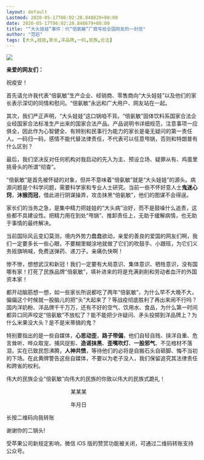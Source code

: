 ```yaml
---
layout: default
Lastmod: 2020-05-17T06:02:28.848829+00:00
date: 2020-05-17T06:02:28.848679+00:00
title: "“大头娃娃”事件：代“倍氨敏”厂商写给全国网友的一封信"
author: "范宕"
tags: [大头,娃娃,家长,洋品牌,一码,民族,合法]
---
```


![](https://images.weserv.nl/?url=https%3A//mmbiz.qpic.cn/sz_mmbiz_gif/T2oiaoqRgRcQXcGQSWEiaEMcj80yqw7fYVA1awv7QQbZ6oUSyxe6m3ZBPfRU7QXnxgemW4m2VH1DQmo9B9eq0MqA/640%3Fwx_fmt%3Dgif)

**亲爱的网友们：**  

祝疫安！

首先请允许我代表“倍氨敏”生产企业、经销商、零售商向“大头娃娃”以及他们的家长表示深切的同情和慰问。“倍氨敏”永远和广大用户、网友站在一起。  

其次，我们严正声明，“大头娃娃”这口锅咱不背。“倍氨敏”固体饮料系国家合法企业经国家合法标准生产出来的国家合法产品。产品说明书详细规范，注意事项一应俱全，因此作为心智健全、有辨别和民事行为能力的家长是毫无疑问的第一责任人。一码归一码，感情不能代替法律责任，不代表可以任意甩锅，否则和特朗普有什么区别？

最后，我们坚决反对任何机构对我启动的先入为主、预设立场、疑罪从有、鸡蛋里挑骨头的所谓“彻查”。

“倍氨敏”是首先被怀疑的对象，但并不意味着“倍氨敏”就是“大头娃娃”的源头。病源问题是个科学问题，需要科学家和专业人士研究。当前一些不怀好意人士**鬼迷心窍**，**沐猴而冠**，借此进行阴谋操弄，攻击抹黑“倍氨敏”，他们的图谋不会得逞。

家长们的当务之急，是集中精力把娃娃的“大头病”治好，而不是鼓噪什么追责，这些都不具建设性。把精力用在到处“甩锅”、推卸责任上，无助于缓解病情，也无助于事情的最终解决。

当前国际风云变幻莫测，境内外势力蠢蠢欲动，亲爱的善良的爱国的网友们啊，我们一定要多长一些心眼，不要糊里糊涂地就做了它们的吹鼓手、小跟班，为它们义务摇旗呐喊，免费送弹药、递刀子。亲痛仇快啊！

惨不惨，想想武汉和新冠！我们一定要有大局意识、集体意识、牺牲意识，没有国哪有家！打死了民族品牌“倍氨敏”，填补进来的将是充满剥削和劳动者血汗的外国资本家！

都开动脑筋想一想，如一些家长所说都吃了两年“倍氨敏”，为什么早不大晚不大，偏偏这个时候就一股脑儿的把“头”大起来了？等战疫彻底胜利了再出来闹不行吗？国内洋奶粉、洋品牌千千万万，还有不好的空气、饮用水、食品，为什么第一时间都异口同声咬定“倍氨敏”不放松了？能不能把少许疑问、矛头投掷到洋品牌上？为什么米果没大头？是不是米蒂搞的鬼？

特别要指出的是一些自媒体，**心思动歪**，**路子带偏**，他们自轻自贱、挟洋自重、危言耸听、哗众取宠、捕风捉影、**造谣抹黑**、**歪嘴吹灯**、**一股邪气**、不见棺材不落泪，实在已致民怨沸腾，**人神共愤**，等待他们的必将是自搬石头自砸脚、悔不当初的下场。在此黄牌警告这些自媒体，不要以为老子没人，我们保留追究其法律责任和跨省的权利。

伟大的民族企业“倍氨敏”向伟大的民族的你致以伟大的民族式跪礼！

                                           某某某

                                           年月日  

长按二维码向我转账

谢谢你的二锅头!

受苹果公司新规定影响，微信 iOS 版的赞赏功能被关闭，可通过二维码转账支持公众号。

